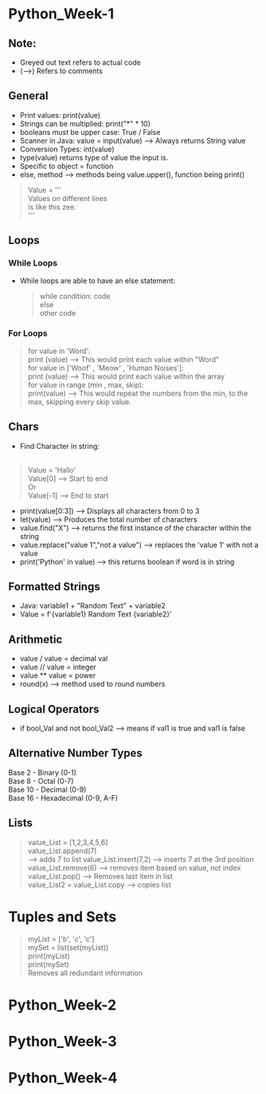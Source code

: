 # Python_Week-1
## Note: 
- Greyed out text refers to actual code
- (-->) Refers to comments

## General
- Print values: print(value)
- Strings can be multiplied: print("*" * 10)
- booleans must be upper case: True / False
- Scanner in Java: value = input(value) --> Always returns String value
- Conversion Types: int(value)
- type(value) returns type of value the input is.
- Specific to object = function
- else, method --> methods being value.upper(), function being print()

>  Value = ''' <br>
>  Values on different lines <br>
>  is like this zee. <br>
>  '''

## Loops
### While Loops
- While loops are able to have an else statement:
  > while condition:
    > code <br>
    > else <br>
    > other code 
  
### For Loops
> for value in 'Word': <br>
> print (value) --> This would print each value within "Word" <br>
> for value in ['Woof' , 'Meow' , 'Human Noises']: <br>
> print (value) --> This would print each value within the array <br>
> for value in range (min , max, skip): <br>
> print(value) --> This would repeat the numbers from the min, to the max, skipping every skip value.

## Chars
- Find Character in string: <br><br> 
> Value = 'Hallo'<br>
> Value[0] --> Start to end <br>
> Or <br>
> Value[-1] --> End to start <br>
- print(value[0:3]) --> Displays all characters from 0 to 3
- let(value) --> Produces the total number of characters
- value.find("X") --> returns the first instance of the character within the string  <br>
- value.replace("value 1","not a value") --> replaces the 'value 1' with not a value <br>
- print('Python' in value) --> this returns boolean if word is in string

## Formatted Strings
- Java: variable1 + "Random Text" + variable2
- Value = f'{variable1} Random Text {variable2}'

## Arithmetic
- value / value = decimal val
- value // value = integer
- value ** value = power
- round(x) --> method used to round numbers

## Logical Operators
- if bool_Val and not bool_Val2 --> means if val1 is true and val1 is false

## Alternative Number Types
Base 2 - Binary (0-1) <br> 
Base 8 - Octal (0-7) <br>
Base 10 - Decimal (0-9) <br> 
Base 16 - Hexadecimal (0-9, A-F) <br>

## Lists
> value_List = [1,2,3,4,5,6] <br>
> value_List.append(7) <br>
--> adds 7 to list
value_List.insert(7,2) --> inserts 7 at the 3rd position <br>
value_List.remove(6) --> removes item based on value, not index <br>
value_List.pop() --> Removes last item in list <br>
value_List2 = value_List.copy --> copies list <br>

# Tuples and Sets
> myList = ['b', 'c', 'c'] <br>
> mySet = list(set(myList)) <br>
> print(myList) <br> 
> print(mySet) <br>
Removes all redundant information


# Python_Week-2

# Python_Week-3

# Python_Week-4


